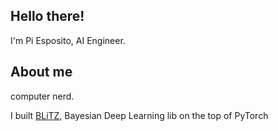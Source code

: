 ## Hello there!

I'm Pi Esposito, AI Engineer.

## About me

computer nerd.

I built [BLiTZ](https://github.com/piEsposito/blitz-bayesian-deep-learning/), Bayesian Deep Learning lib on the top of PyTorch
